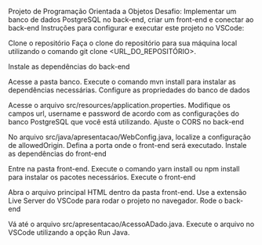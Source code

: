 Projeto de Programação Orientada a Objetos
Desafio: Implementar um banco de dados PostgreSQL no back-end, criar um front-end e conectar ao back-end
Instruções para configurar e executar este projeto no VSCode:

Clone o repositório
Faça o clone do repositório para sua máquina local utilizando o comando git clone <URL_DO_REPOSITÓRIO>.

Instale as dependências do back-end

Acesse a pasta banco.
Execute o comando mvn install para instalar as dependências necessárias.
Configure as propriedades do banco de dados

Acesse o arquivo src/resources/application.properties.
Modifique os campos url, username e password de acordo com as configurações do banco PostgreSQL que você está utilizando.
Ajuste o CORS no back-end

No arquivo src/java/apresentacao/WebConfig.java, localize a configuração de allowedOrigin.
Defina a porta onde o front-end será executado.
Instale as dependências do front-end

Entre na pasta front-end.
Execute o comando yarn install ou npm install para instalar os pacotes necessários.
Execute o front-end

Abra o arquivo principal HTML dentro da pasta front-end.
Use a extensão Live Server do VSCode para rodar o projeto no navegador.
Rode o back-end

Vá até o arquivo src/apresentacao/AcessoADado.java.
Execute o arquivo no VSCode utilizando a opção Run Java.
